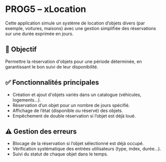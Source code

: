 # PROG5 – xLocation

Cette application simule un système de location d’objets divers (par exemple, voitures, maisons) avec une gestion simplifiée des réservations sur une durée exprimée en jours.

## 🎯 Objectif

Permettre la réservation d'objets pour une période déterminée, en garantissant le bon suivi de leur disponibilité.

## ✅ Fonctionnalités principales

- Création et ajout d'objets variés dans un catalogue (véhicules, logements...).
- Réservation d’un objet pour un nombre de jours spécifié.
- Affichage de l’état (disponible ou réservé) des objets.
- Empêchement de double réservation si l’objet est déjà loué.

## ⚠️ Gestion des erreurs

- Blocage de la réservation si l’objet sélectionné est déjà occupé.
- Vérification systématique des entrées utilisateurs (type, index, durée...).
- Suivi du statut de chaque objet dans le temps.
